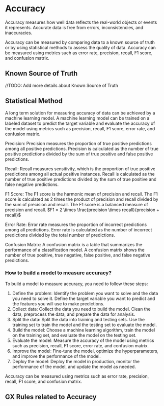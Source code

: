 # Accuracy

Accuracy measures how well data reflects the real-world objects or events it represents. Accurate data is free from errors, inconsistencies, and inaccuracies.

Accuracy can be measured by comparing data to a known source of truth or by using statistical methods to assess the quality of data. Accuracy can be measured using metrics such as error rate, precision, recall, F1 score, and confusion matrix.

## Known Source of Truth

//TODO: Add more details about Known Source of Truth

## Statistical Method

A long term solution for measuring accuracy of data can be achieved by a machine learning model. A machine learning model can be trained on a labeled dataset to predict the target variable and evaluate the accuracy of the model using metrics such as precision, recall, F1 score, error rate, and confusion matrix.

Precision: Precision measures the proportion of true positive predictions among all positive predictions. Precision is calculated as the number of true positive predictions divided by the sum of true positive and false positive predictions.

Recall: Recall measures sensitivity, which is the proportion of true positive predictions among all actual positive instances. Recall is calculated as the number of true positive predictions divided by the sum of true positive and false negative predictions.

F1 Score: The F1 score is the harmonic mean of precision and recall. The F1 score is calculated as 2 times the product of precision and recall divided by the sum of precision and recall. The F1 score is a balanced measure of precision and recall. $F1 = 2 \times \frac{precision \times recall}{precision + recall}$

Error Rate: Error rate measures the proportion of incorrect predictions among all predictions. Error rate is calculated as the number of incorrect predictions divided by the total number of predictions.

Confusion Matrix: A confusion matrix is a table that summarizes the performance of a classification model. A confusion matrix shows the number of true positive, true negative, false positive, and false negative predictions.

### How to build a model to measure accuracy?

To build a model to measure accuracy, you need to follow these steps:

1. Define the problem: Identify the problem you want to solve and the data you need to solve it. Define the target variable you want to predict and the features you will use to make predictions.
2. Collect data: Collect the data you need to build the model. Clean the data, preprocess the data, and prepare the data for analysis.
3. Split the data: Split the data into training and testing sets. Use the training set to train the model and the testing set to evaluate the model.
4. Build the model: Choose a machine learning algorithm, train the model on the training set, and evaluate the model on the testing set.
5. Evaluate the model: Measure the accuracy of the model using metrics such as precision, recall, F1 score, error rate, and confusion matrix.
6. Improve the model: Fine-tune the model, optimize the hyperparameters, and improve the performance of the model.
7. Deploy the model: Deploy the model in production, monitor the performance of the model, and update the model as needed.

Accuracy can be measured using metrics such as error rate, precision, recall, F1 score, and confusion matrix.

## GX Rules related to Accuracy